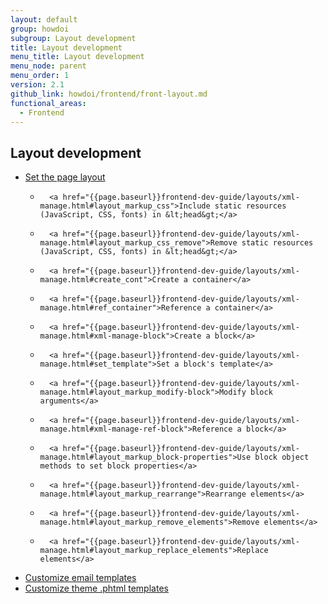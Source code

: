 ```yaml
---
layout: default
group: howdoi
subgroup: Layout development
title: Layout development
menu_title: Layout development
menu_node: parent
menu_order: 1
version: 2.1
github_link: howdoi/frontend/front-layout.md
functional_areas:
  - Frontend
---
```


## Layout development

- 	<a href="{{page.baseurl}}frontend-dev-guide/layouts/xml-manage.html#layout_markup_columns">Set the page layout</a>
	- 		<a href="{{page.baseurl}}frontend-dev-guide/layouts/xml-manage.html#layout_markup_css">Include static resources (JavaScript, CSS, fonts) in &lt;head&gt;</a>
	- 		<a href="{{page.baseurl}}frontend-dev-guide/layouts/xml-manage.html#layout_markup_css_remove">Remove static resources (JavaScript, CSS, fonts) in &lt;head&gt;</a>
	- 		<a href="{{page.baseurl}}frontend-dev-guide/layouts/xml-manage.html#create_cont">Create a container</a>
	- 		<a href="{{page.baseurl}}frontend-dev-guide/layouts/xml-manage.html#ref_container">Reference a container</a>
	- 		<a href="{{page.baseurl}}frontend-dev-guide/layouts/xml-manage.html#xml-manage-block">Create a block</a>
	- 		<a href="{{page.baseurl}}frontend-dev-guide/layouts/xml-manage.html#set_template">Set a block's template</a>
	- 		<a href="{{page.baseurl}}frontend-dev-guide/layouts/xml-manage.html#layout_markup_modify-block">Modify block arguments</a>
	- 		<a href="{{page.baseurl}}frontend-dev-guide/layouts/xml-manage.html#xml-manage-ref-block">Reference a block</a>
	- 		<a href="{{page.baseurl}}frontend-dev-guide/layouts/xml-manage.html#layout_markup_block-properties">Use block object methods to set block properties</a>
	- 		<a href="{{page.baseurl}}frontend-dev-guide/layouts/xml-manage.html#layout_markup_rearrange">Rearrange elements</a>
	- 		<a href="{{page.baseurl}}frontend-dev-guide/layouts/xml-manage.html#layout_markup_remove_elements">Remove elements</a>
	- 		<a href="{{page.baseurl}}frontend-dev-guide/layouts/xml-manage.html#layout_markup_replace_elements">Replace elements</a>
- <a href="{{page.baseurl}}frontend-dev-guide/templates/template-email.html">Customize email templates</a>
- <a href="{{page.baseurl}}frontend-dev-guide/templates/template-walkthrough.html">Customize theme .phtml templates</a>

	
